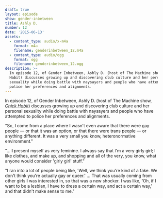 ```yaml
---
draft: true
layout: episode
show: gender-inbetween
title: Ashly D.
number: 12
date: '2015-06-13'
assets:
  - content_type: audio/x-m4a
    format: m4a
    filename: genderinbetween_12.m4a
  - content_type: audio/ogg
    format: ogg
    filename: genderinbetween_12.ogg
description: >-
  In episode 12, of Gender Inbetween, Ashly D. (host of The Machine show, Chick
  Habit) discusses growing up and discovering club culture and her personal
  sexuality while doing battle with naysayers and people who have attempted to
  police her preferences and alignments.
---
```

In episode 12, of Gender Inbetween, Ashly D. (host of The Machine show, [*Chick Habit*](http://machine.fm/chickhabit)) discusses growing up and discovering club culture and her personal sexuality while doing battle with naysayers and people who have attempted to police her preferences and alignments.

"So, I come from a place where I wasn't even aware that there were gay people &mdash; or that it was an option, or that there were trans people &mdash; or anything different. It was a very small you know, heteronormative environment."

"... I present myself as very feminine. I always say that I'm a very girly girl; I like clothes, and make up, and shopping and all of the very, you know, what anyone would consider 'girly girl' stuff."

"I ran into a lot of people being like, 'Well, we think you're kind of a fake. We don't think you're actually gay or queer.' ... That was usually coming from other girls I was interested in, so that was a new shocker. I was like, 'Oh, if I want to be a lesbian, I have to dress a certain way, and act a certain way,' and that didn't make sense to me."